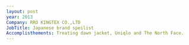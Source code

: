 ```yaml
---
layout: post
year: 2013
Company: RRO KINGTEX CO.,LTD
JobTitle: Japanese brand speilist
Accomplisthements: Treating dawn jacket, Uniqlo and The North Face.
---
```

